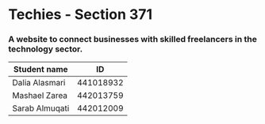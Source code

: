 # Techies - Section 371
### A website to connect businesses with skilled freelancers in the technology sector. 




| Student name | ID |
| --------------- | --------------- |
| Dalia Alasmari   | 441018932   |
| Mashael Zarea     | 442013759    |
| Sarab Almuqati     |  442012009    |

